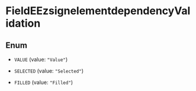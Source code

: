 

# FieldEEzsignelementdependencyValidation

## Enum


* `VALUE` (value: `"Value"`)

* `SELECTED` (value: `"Selected"`)

* `FILLED` (value: `"Filled"`)



